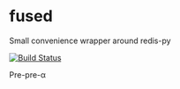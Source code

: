 # fused
Small convenience wrapper around redis-py

[![Build Status](https://travis-ci.org/vaultah/fused.svg?branch=master)](https://travis-ci.org/vaultah/fused)

Pre-pre-α

